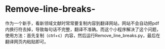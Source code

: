 # Remove-line-breaks-
作为一个新手，看新领域文献时常常要复制内容到翻译网站，网站不会自动把pdf内换行符去掉，导致每句话不完整，翻译不准确。而这个小程序解决了这个问题，使用方法：首先复制（ctrl+c）内容，然后运行Remove_line_breaks.py，最后在翻译网页内粘贴即可。
